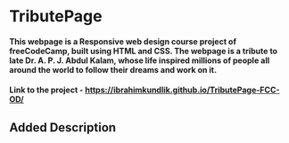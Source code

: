 # TributePage

#### This webpage is a Responsive web design course project of freeCodeCamp, built using HTML and CSS. The webpage is a tribute to late Dr. A. P. J. Abdul Kalam, whose life inspired millions of people all around the world to follow their dreams and work on it.

#### Link to the project - https://ibrahimkundlik.github.io/TributePage-FCC-OD/


## Added Description
